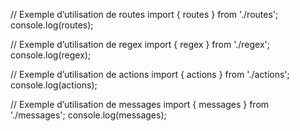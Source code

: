// Exemple d’utilisation de routes
import { routes } from './routes';
console.log(routes);

// Exemple d’utilisation de regex
import { regex } from './regex';
console.log(regex);

// Exemple d’utilisation de actions
import { actions } from './actions';
console.log(actions);

// Exemple d’utilisation de messages
import { messages } from './messages';
console.log(messages);

